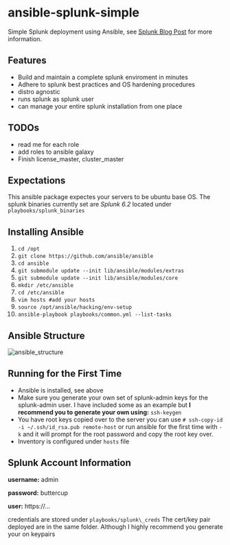 ansible-splunk-simple
==============

Simple Splunk deployment using Ansible, see [Splunk Blog Post](http://blogs.splunk.com/2014/07/12/deploying-splunk-securely-with-ansible-config-management-part-1/) for more information. 

## Features
* Build and maintain a complete splunk enviroment in minutes
* Adhere to splunk best practices and OS hardening procedures
* distro agnostic
* runs splunk as splunk user
* can manage your entire splunk installation from one place

## TODOs

* read me for each role
* add roles to ansible galaxy
* Finish license\_master, cluster\_master

## Expectations

This ansible package expectes your servers to be ubuntu base OS. The splunk binaries currently set are *Splunk 6.2* located under
`playbooks/splunk_binaries`

## Installing Ansible

1. `cd /opt`
2. `git clone https://github.com/ansible/ansible`
3. `cd ansible`
4. `git submodule update --init lib/ansible/modules/extras`
5. `git submodule update --init lib/ansible/modules/core`
6. `mkdir /etc/ansible`
7. `cd /etc/ansible`
8. `vim hosts #add your hosts`
9. `source /opt/ansible/hacking/env-setup`
10. `ansible-playbook playbooks/common.yml --list-tasks`

## Ansible Structure
![ansible\_structure](images/Ansible.png)

## Running for the First Time

* Ansible is installed, see above
* Make sure you generate your own set of splunk-admin keys for the splunk-admin user. I have included some as an example but **I recommend you to generate your own using:** `ssh-keygen`
* You have root keys copied over to the server you can use `# ssh-copy-id -i ~/.ssh/id_rsa.pub remote-host` or run ansible for the first time with `-k` and it will prompt for the root password and copy the root key over. 
* Inventory is configured under `hosts` file

## Splunk Account Information
**username:** admin 

**password:** buttercup

**user:** https://...

credentials are stored under `playbooks/splunk\_creds` 
The cert/key pair deployed are in the same folder. Although I highly recommend you generate your on keypairs
